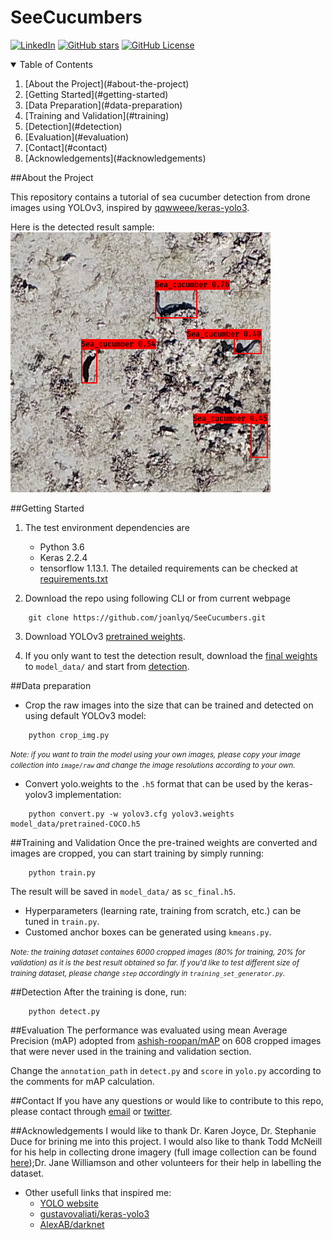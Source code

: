# SeeCucumbers
[![LinkedIn](https://img.shields.io/twitter/follow/joan_lyq?style=social)](https://twitter.com/joan_lyq)
[![GitHub stars](https://img.shields.io/github/stars/joanlyq/SeeCucumbers?style=social&label=Stars)](https://github.com/joanlyq/SeeCucumbers)
[![GitHub License](https://img.shields.io/github/license/joanlyq/SeeCucumbers)](https://github.com/joanlyq/SeeCucumbers)


<!-- TABLE OF CONTENTS -->
<details open="open">
	<summary>Table of Contents</summary>
	<ol>
		<li>[About the Project](#about-the-project)</li>
		<li>[Getting Started](#getting-started)</li>
		<li>[Data Preparation](#data-preparation)</li>
		<li>[Training and Validation](#training)</li>
		<li>[Detection](#detection)</li>
		<li>[Evaluation](#evaluation)</li>
		<li>[Contact](#contact)</a></li>
		<li>[Acknowledgements](#acknowledgements)</li>
	</ol>
</details>

<a name="about-the-project"></a>
##About the Project

This repository contains a tutorial of sea cucumber detection from drone images using YOLOv3, inspired by [qqwweee/keras-yolo3](https://github.com/qqwweee/keras-yolo3).

Here is the detected result sample: 
![Result](detected_result/dr_sample.png)

<a name="getting-started"></a>
##Getting Started

1. The test environment dependencies are
    - Python 3.6
    - Keras 2.2.4
    - tensorflow 1.13.1. 
   The detailed requirements can be checked at [requirements.txt](requirements.txt)

2. Download the repo using following CLI or from current webpage
```
	git clone https://github.com/joanlyq/SeeCucumbers.git
```

3. Download YOLOv3 [pretrained weights](https://pjreddie.com/media/files/yolov3.weights). 

4. If you only want to test the detection result, download the [final weights](https://cloudstor.aarnet.edu.au/plus/s/fnZEJAw6TmHRkc3) to `model_data/` and start from [detection](#detection).
	
<a name="data-preparation"></a>
##Data preparation
* Crop the raw images into the size that can be trained and detected on using default YOLOv3 model:

```
	python crop_img.py
```

<small> *Note: if you want to train the model using your own images, please copy your image collection into `image/raw` and change the image resolutions according to your own.* </small>

* Convert yolo.weights to the `.h5` format that can be used by the keras-yolov3 implementation:

```
	python convert.py -w yolov3.cfg yolov3.weights model_data/pretrained-COCO.h5
```
<a name="training"></a>
##Training and Validation
Once the pre-trained weights are converted and images are cropped, you can start training by simply running:   

```
	python train.py
```

The result will be saved in `model_data/` as `sc_final.h5`.

* Hyperparameters (learning rate, training from scratch, etc.) can be tuned in `train.py`.
* Customed anchor boxes can be generated using `kmeans.py`. 

<small>*Note: the training dataset containes 6000 cropped images (80% for training, 20% for validation) as it is the best result obtained so far. If you'd like to test different size of training dataset, please change `step` accordingly in `training_set_generator.py`.*  </small>



<a name="detection"></a>
##Detection
After the training is done, run: 

```
	python detect.py
```

<a name="evaluation"></a>
##Evaluation
The performance was evaluated using mean Average Precision (mAP) adopted from [ashish-roopan/mAP](https://github.com/ashish-roopan/mAP) on 608 cropped images that were never used in the training and validation section. 

Change the `annotation_path` in `detect.py` and `score` in `yolo.py` according to the comments for mAP calculation.

<a name="contact"></a>
##Contact
If you have any questions or would like to contribute to this repo, please contact through [email](mailto:joan.li@my.jcu.edu.au) or [twitter](https://twitter.com/joan_lyq).

<a name="acknowledgements"></a>
##Acknowledgements
I would like to thank Dr. Karen Joyce, Dr. Stephanie Duce for brining me into this project. I would also like to thank Todd McNeill for his help in collecting drone imagery (full image collection can be found [here](data.geonadir.com));Dr. Jane Williamson and other volunteers for their help in labelling the dataset. 

* Other usefull links that inspired me:
	* [YOLO website](https://pjreddie.com/darknet/yolo/)
	* [gustavovaliati/keras-yolo3](https://github.com/gustavovaliati/keras-yolo3)
	* [AlexAB/darknet](https://github.com/AlexeyAB/darknet#how-to-train-to-detect-your-custom-objects)